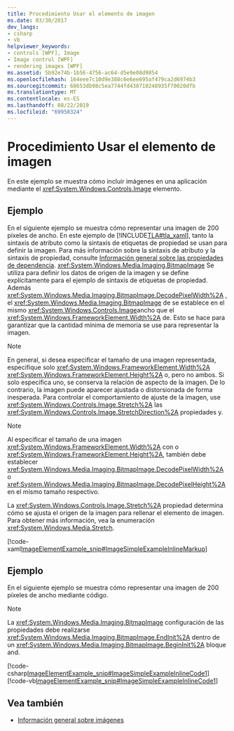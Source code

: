 ```yaml
---
title: Procedimiento Usar el elemento de imagen
ms.date: 03/30/2017
dev_langs:
- csharp
- vb
helpviewer_keywords:
- controls [WPF], Image
- Image control [WPF]
- rendering images [WPF]
ms.assetid: 5b92e74b-1b56-4756-ac64-d5e9e08d9854
ms.openlocfilehash: 164eee7c10d9e388c6e6ee695af479ca2d6974b3
ms.sourcegitcommit: 68653db98c5ea7744fd438710248935f70020dfb
ms.translationtype: MT
ms.contentlocale: es-ES
ms.lasthandoff: 08/22/2019
ms.locfileid: "69958324"
---
```

# <a name="how-to-use-the-image-element"></a>Procedimiento Usar el elemento de imagen
En este ejemplo se muestra cómo incluir imágenes en una aplicación mediante el <xref:System.Windows.Controls.Image> elemento.  
  
## <a name="example"></a>Ejemplo  
 En el siguiente ejemplo se muestra cómo representar una imagen de 200 píxeles de ancho. En este ejemplo de [!INCLUDE[TLA#tla_xaml](../../../../includes/tlasharptla-xaml-md.md)], tanto la sintaxis de atributo como la sintaxis de etiquetas de propiedad se usan para definir la imagen. Para más información sobre la sintaxis de atributo y la sintaxis de propiedad, consulte [Información general sobre las propiedades de dependencia](../advanced/dependency-properties-overview.md). <xref:System.Windows.Media.Imaging.BitmapImage> Se utiliza para definir los datos de origen de la imagen y se define explícitamente para el ejemplo de sintaxis de etiquetas de propiedad. Además <xref:System.Windows.Media.Imaging.BitmapImage.DecodePixelWidth%2A> , el <xref:System.Windows.Media.Imaging.BitmapImage> de se establece en el mismo <xref:System.Windows.Controls.Image>ancho que el <xref:System.Windows.FrameworkElement.Width%2A> de. Esto se hace para garantizar que la cantidad mínima de memoria se use para representar la imagen.  
  
> [!NOTE]
> En general, si desea especificar el tamaño de una imagen representada, especifique solo <xref:System.Windows.FrameworkElement.Width%2A> <xref:System.Windows.FrameworkElement.Height%2A> o, pero no ambos. Si solo especifica uno, se conserva la relación de aspecto de la imagen. De lo contrario, la imagen puede aparecer ajustada o distorsionada de forma inesperada. Para controlar el comportamiento de ajuste de la imagen, use <xref:System.Windows.Controls.Image.Stretch%2A> las <xref:System.Windows.Controls.Image.StretchDirection%2A> propiedades y.  
  
> [!NOTE]
> Al especificar el tamaño de una imagen <xref:System.Windows.FrameworkElement.Width%2A> con o <xref:System.Windows.FrameworkElement.Height%2A>, también debe establecer <xref:System.Windows.Media.Imaging.BitmapImage.DecodePixelWidth%2A> o <xref:System.Windows.Media.Imaging.BitmapImage.DecodePixelHeight%2A> en el mismo tamaño respectivo.  
  
 La <xref:System.Windows.Controls.Image.Stretch%2A> propiedad determina cómo se ajusta el origen de la imagen para rellenar el elemento de imagen. Para obtener más información, vea la enumeración <xref:System.Windows.Media.Stretch>.  
  
 [!code-xaml[ImageElementExample_snip#ImageSimpleExampleInlineMarkup](~/samples/snippets/csharp/VS_Snippets_Wpf/ImageElementExample_snip/CSharp/ImageSimpleExample.xaml#imagesimpleexampleinlinemarkup)]  
  
## <a name="example"></a>Ejemplo  
 En el siguiente ejemplo se muestra cómo representar una imagen de 200 píxeles de ancho mediante código.  
  
> [!NOTE]
> La <xref:System.Windows.Media.Imaging.BitmapImage> configuración de las propiedades debe realizarse <xref:System.Windows.Media.Imaging.BitmapImage.EndInit%2A> dentro de un <xref:System.Windows.Media.Imaging.BitmapImage.BeginInit%2A> bloque and.  
  
 [!code-csharp[ImageElementExample_snip#ImageSimpleExampleInlineCode1](~/samples/snippets/csharp/VS_Snippets_Wpf/ImageElementExample_snip/CSharp/ImageSimpleExample.xaml.cs#imagesimpleexampleinlinecode1)]
 [!code-vb[ImageElementExample_snip#ImageSimpleExampleInlineCode1](~/samples/snippets/visualbasic/VS_Snippets_Wpf/ImageElementExample_snip/VB/ImageSimpleExample.xaml.vb#imagesimpleexampleinlinecode1)]  
  
## <a name="see-also"></a>Vea también

- [Información general sobre imágenes](../graphics-multimedia/imaging-overview.md)
